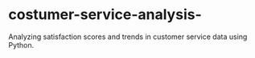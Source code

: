 # costumer-service-analysis-
Analyzing satisfaction scores and trends in customer service data using Python.
